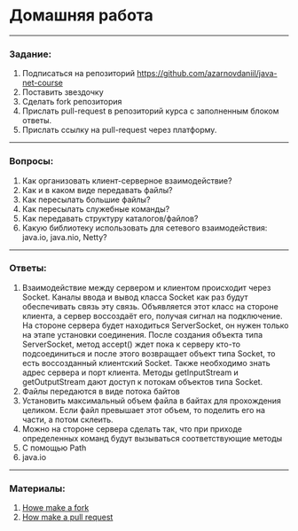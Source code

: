 # Домашняя работа

---

### Задание:

1. Подписаться на репозиторий https://github.com/azarnovdaniil/java-net-course
2. Поставить звездочку 
3. Сделать fork репозитория
4. Прислать pull-request в репозиторий курса с заполненным блоком ответы.
5. Прислать ссылку на pull-request через платформу.

---

### Вопросы:

1. Как организовать клиент-серверное взаимодействие?
2. Как и в каком виде передавать файлы?
3. Как пересылать большие файлы?
4. Как пересылать служебные команды?
5. Как передавать структуру каталогов/файлов?
6. Какую библиотеку использовать для сетевого взаимодействия: java.io, java.nio, Netty?

---

### Ответы:

1. Взаимодействие между сервером и клиентом происходит через Socket. 
Каналы ввода и вывод класса Socket как раз будут обеспечивать связь эту связь. 
Объявляется этот класс на стороне клиента, а сервер воссоздаёт его, получая сигнал на подключение. 
На стороне сервера будет находиться ServerSocket, он нужен только на этапе установки соединения. 
После создания объекта типа ServerSocket, метод accept() ждет пока к серверу кто-то подсоединиться и после 
этого возвращает объект типа Socket, то есть воссозданный клиентский Socket. Также необходимо знать адрес 
сервера и порт клиента. Методы getInputStream и getOutputStream дают доступ к потокам объектов типа Socket. 
2. Файлы передаются в виде потока байтов
3. Установить максимальный объем файла в байтах для прохождения целиком. Если файл превышает этот объем, то поделить его на части, а потом склеить.
4. Можно на стороне сервера сделать так, что при приходе определенных команд будут вызываться соответствующие методы
5. С помощью Path
6. java.io

---

### Материалы:

1. [Howe make a fork](https://docs.github.com/en/github/getting-started-with-github/fork-a-repo)
2. [How make a pull request](https://docs.github.com/en/github/collaborating-with-issues-and-pull-requests/creating-a-pull-request)
